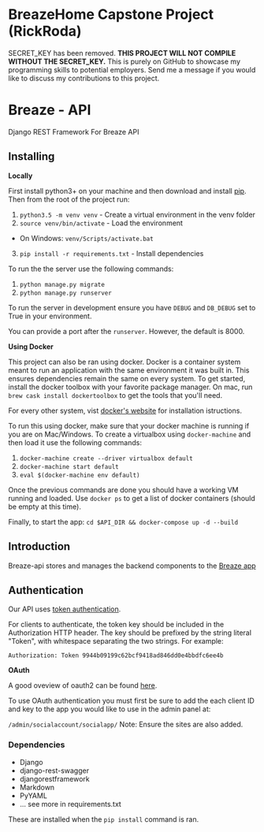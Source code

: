 # BreazeHome Capstone Project (RickRoda)
SECRET_KEY has been removed. __THIS PROJECT WILL NOT COMPILE WITHOUT THE SECRET_KEY.__
This is purely on GitHub to showcase my programming skills to potential employers.
Send me a message if you would like to discuss my contributions to this project.

# Breaze - API
Django REST Framework For Breaze API

## Installing

__Locally__

First install python3+ on your machine and then download and install [pip][1].
Then from the root of the project run:

1. `python3.5 -m venv venv` - Create a virtual environment in the venv folder
2. `source venv/bin/activate` - Load the environment
  - On Windows: `venv/Scripts/activate.bat`
3. `pip install -r requirements.txt` - Install dependencies

To run the the server use the following commands:

1. `python manage.py migrate`
2. `python manage.py runserver`

To run the server in development ensure you have `DEBUG` and `DB_DEBUG` set to
True in your environment.

You can provide a port after the `runserver`. However, the default is 8000.


__Using Docker__

This project can also be ran using docker. Docker is a container system meant
to run an application with the same environment it was built in. This ensures
dependencies remain the same on every system. To get started, install the
docker toolbox with your favorite package manager. On mac, run  `brew cask
install dockertoolbox` to get the tools that you'll need.

For every other system, vist [docker's website][3] for installation
istructions.

To run this using docker, make sure that your docker machine is running if you
are on Mac/Windows. To create a virtualbox using `docker-machine` and then load
it use the following commands:

1. `docker-machine create --driver virtualbox default`
2. `docker-machine start default`
3. `eval $(docker-machine env default)`

Once the previous commands are done you should have a working VM running and
loaded. Use `docker ps` to get a list of docker containers (should be empty at
this time).

Finally, to start the app:
`cd $API_DIR && docker-compose up -d --build`


## Introduction

Breaze-api stores and manages the backend components to the [Breaze app][4]


## Authentication

Our API uses [token authentication][5].

For clients to authenticate, the token key should be included in the
Authorization HTTP header. The key should be prefixed by the string literal
"Token", with whitespace separating the two strings. For example:

    Authorization: Token 9944b09199c62bcf9418ad846dd0e4bbdfc6ee4b

__OAuth__

A good oveview of oauth2 can be found [here][6].

To use OAuth authentication you must first be sure to add the each client ID and
key to the app you would like to use in the admin panel at:

`/admin/socialaccount/socialapp/` Note: Ensure the sites are also added.




### Dependencies

* Django
* django-rest-swagger
* djangorestframework
* Markdown
* PyYAML
* ... see more in requirements.txt

These are installed when the `pip install` command is ran.

[1]: https://pip.pypa.io/en/latest/installing/
[2]: https://docs.python.org/3/using/scripts.html
[3]: https://docs.docker.com/engine/installation/
[4]: http://www.breazehome.com
[5]: http://www.django-rest-framework.org/api-guide/authentication/
[6]: https://developers.google.com/identity/sign-in/web/server-side-flow
